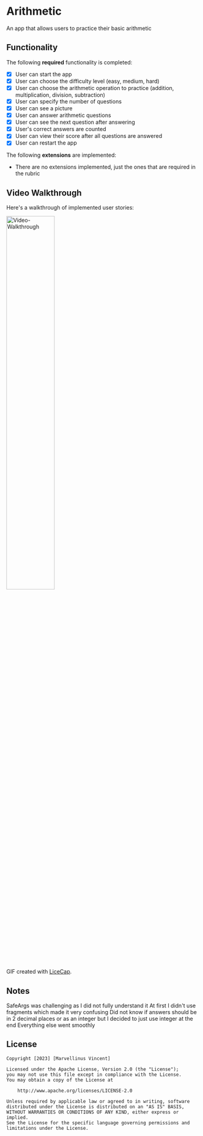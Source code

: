 # Arithmetic

An app that allows users to practice their basic arithmetic

## Functionality 

The following **required** functionality is completed:

* [x] User can start the app
* [x] User can choose the difficulty level (easy, medium, hard)
* [x] User can choose the arithmetic operation to practice (addition, multiplication, division, subtraction)
* [x] User can specify the number of questions
* [x] User can see a picture
* [x] User can answer arithmetic questions
* [x] User can see the next question after answering
* [x] User's correct answers are counted
* [x] User can view their score after all questions are answered
* [x] User can restart the app

The following **extensions** are implemented:

* There are no extensions implemented, just the ones that are required in the rubric 

## Video Walkthrough

Here's a walkthrough of implemented user stories:

<img src='Video-Walkthrough.gif' title='Video-Walkthrough' width='50%' alt='Video-Walkthrough' />

GIF created with [LiceCap](http://www.cockos.com/licecap/).

## Notes

SafeArgs was challenging as I did not fully understand it
At first I didn't use fragments which made it very confusing
Did not know if answers should be in 2 decimal places or as an integer but I decided to just use integer at the end
Everything else went smoothly

## License

    Copyright [2023] [Marvellinus Vincent]

    Licensed under the Apache License, Version 2.0 (the "License");
    you may not use this file except in compliance with the License.
    You may obtain a copy of the License at

        http://www.apache.org/licenses/LICENSE-2.0

    Unless required by applicable law or agreed to in writing, software
    distributed under the License is distributed on an "AS IS" BASIS,
    WITHOUT WARRANTIES OR CONDITIONS OF ANY KIND, either express or implied.
    See the License for the specific language governing permissions and
    limitations under the License.
